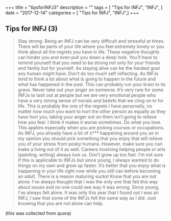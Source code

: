 +++
title = "tipsforINFJ3"
description = ""
tags = [
   "Tips for INFJ",
    "INFJ",
]
date = "2017-12-14"
categories = [
    "Tips for INFJ",
    "INFJ",]
+++

## Tips for INFJ (3)

> Stay strong. Being an INFJ can be very difficult and stressful at times. There will be parts of your life where you feel extremely lonely or you think about all the regrets you have in life. These negative thoughts can hinder you and even pull you down a deep hole. You’ll have to remind yourself that you need to be strong not only for your friends and family but for yourself. As staying alive can be the hardest goal any human might have.
> Don’t do too much self reflecting. As INFJs tend to think a lot about what is going to happen in the future and what has happened in the past. This can probably run your brain to its grave.
> Never take out your anger on someone. It’s very rare for some INFJs to lash out at people but we are very emotional people who have a very strong sense of morals and beliefs that we cling on to for life. This is probably the one of the regrets I have personally, no matter how much you want to hurt the other person as equally as they have hurt you, taking your anger out on them isn’t going to relieve how you feel. I think it makes it worse sometimes.
> Do what you love. This applies especially when you are picking courses or occupations. As INFJ, you already have a lot of s*** happening around you so in my opinion you should pick something that you enjoy that will relieve you of your stress from pesky humans. However, make sure you can make a living out of it as well. Careers involving helping people or arts (painting, writing) always lure us.
> Don’t grow up too fast. I’m not sure if this is applicable to INFJs but since young, I always wanted to do things on my own and grow up faster. It’s better that you enjoy what is happening in your life right now while you still can before becoming an adult. There is a reason maturing sucks!
> Know that you are not alone. I’ve always thought that I was the only one that felt this way about issues and no one could see way it was wrong. Since young, I’ve always felt alone. It was only this year that I found out I was an INFJ, I saw that some of the INFJs felt the same way as I did. Just knowing that you are not alone can help.

(this was collected from quora)
